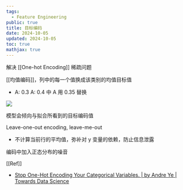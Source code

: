 ```yaml
---
tags:
  - Feature Engineering
public: true
title: 目标编码
date: 2024-10-05
updated: 2024-10-05
toc: true
mathjax: true
---
```


解决 [[One-hot Encoding]] 稀疏问题

[[均值编码]]，列中的每一个值换成该类别的均值目标值

  + A: 0.3 A: 0.4 中 A 用 0.35 替换

![](https://media.xiang578.com/objective-encoding.png)

模型会倾向与拟合所看到的目标编码值

Leave-one-out encoding, leave-me-out

  + 不计算当前行的平均值，弥补对 y 变量的依赖，防止信息泄露

编码中加入正态分布的噪音

[[Ref]]

  + [Stop One-Hot Encoding Your Categorical Variables. | by Andre Ye | Towards Data Science](https://towardsdatascience.com/stop-one-hot-encoding-your-categorical-variables-bbb0fba89809)
